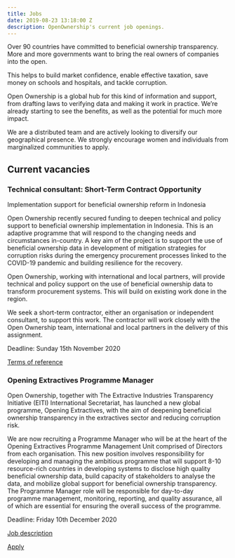 ```yaml
---
title: Jobs
date: 2019-08-23 13:18:00 Z
description: OpenOwnership's current job openings.
---
```


Over 90 countries have committed to beneficial ownership transparency. More and more governments want to bring the real owners of companies into the open.

This helps to build market confidence, enable effective taxation, save money on schools and hospitals, and tackle corruption.

Open Ownership is a global hub for this kind of information and support, from drafting laws to verifying data and making it work in practice. We’re already starting to see the benefits, as well as the potential for much more impact.

We are a distributed team and are actively looking to diversify our geographical presence. We strongly encourage women and individuals from marginalized communities to apply.

## Current vacancies

### Technical consultant: Short-Term Contract Opportunity

Implementation support for beneficial ownership reform in Indonesia

Open Ownership recently secured funding to deepen technical and policy support to beneficial ownership implementation in Indonesia. This is an adaptive programme that will respond to the changing needs and circumstances in-country.  A key aim of the project is to support the use of beneficial ownership data in development of mitigation strategies for corruption risks during the emergency procurement processes linked to the COVID-19 pandemic and building resilience for the recovery.

Open Ownership, working with international and local partners, will provide technical and policy support on the use of beneficial ownership data to transform procurement systems. This will build on existing work done in the region.

We seek a short-term contractor, either an organisation or independent consultant,  to support this work.  The contractor will work closely with the Open Ownership team, international and local partners in the delivery of this assignment.

Deadline: Sunday 15th November 2020

[Terms of reference](/uploads/Indonesia%20Consultant%20Profile.pdf)

### Opening Extractives Programme Manager
Open Ownership, together with The Extractive Industries Transparency Initiative (EITI) International Secretariat, has launched a new global programme, Opening Extractives, with the aim of deepening beneficial ownership transparency in the extractives sector and reducing corruption risk.

We are now recruiting a Programme Manager who will be at the heart of the Opening Extractives Programme Management Unit comprised of Directors from each organisation. This new position involves responsibility for developing and managing the ambitious programme that will support 8-10 resource-rich countries in developing systems to disclose high quality beneficial ownership data, build capacity of stakeholders to analyse the data, and mobilize global support for beneficial ownership transparency. The Programme Manager role will be responsible for day-to-day programme management, monitoring, reporting, and quality assurance, all of which are essential for ensuring the overall success of the programme.

Deadline: Friday 10th December 2020

[Job description](/uploads/2020%20Program%20Manager.pdf)

<a href="https://22200800.webcruiter.no/Main/Recruit/Public/4312433815" class="button">Apply</a>
